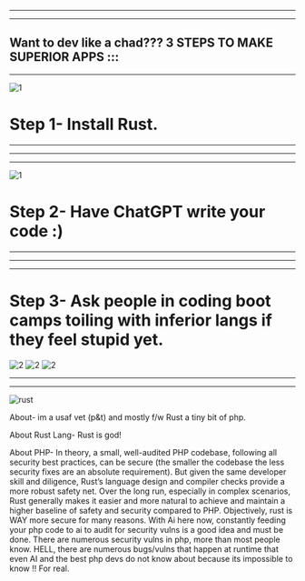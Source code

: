 
-----------------------------------------------------------
-----------------------------------------------------------

Want to dev like a chad??? 
3 STEPS TO MAKE SUPERIOR APPS ::: 
-----------------------------------------------------------
-----------------------------------------------------------
![1](https://github.com/user-attachments/assets/2328cde6-b47f-4efc-978b-9c331dfefb94)
# Step 1- Install Rust. 

-----------------------------------------------------------
-----------------------------------------------------------
-----------------------------------------------------------
![1](https://github.com/user-attachments/assets/3695a732-502d-408d-865e-ebdcff7c9216)
# Step 2- Have ChatGPT write your code :) 


-----------------------------------------------------------
-----------------------------------------------------------
-----------------------------------------------------------
# Step 3- Ask people in coding boot camps toiling with inferior langs if they feel stupid yet. 
![2](https://github.com/user-attachments/assets/da346cb4-458a-4803-8e4a-bca0c5842cfc)
![2](https://github.com/user-attachments/assets/da346cb4-458a-4803-8e4a-bca0c5842cfc)
![2](https://github.com/user-attachments/assets/da346cb4-458a-4803-8e4a-bca0c5842cfc)

-----------------------------------------------------------
-----------------------------------------------------------








![rust](https://github.com/user-attachments/assets/4788eba0-1db7-4dc9-a675-a8478e0c9e10)







About- im a usaf vet (p&t) and mostly f/w Rust a tiny bit of php. 

About Rust Lang- Rust is god! 


About PHP- In theory, a small, well-audited PHP codebase, following all security best practices, can be secure (the smaller the codebase the less security fixes are an absolute requirement). But given the same developer skill and diligence, Rust’s language design and compiler checks provide a more robust safety net. Over the long run, especially in complex scenarios, Rust generally makes it easier and more natural to achieve and maintain a higher baseline of safety and security compared to PHP. Objectively, rust is WAY more secure for many reasons. With Ai here now, constantly feeding your php code to ai to audit for security vulns is a good idea and must be done. There are numerous security vulns in php, more than most people know. HELL, there are numerous bugs/vulns that happen at runtime that even AI and the best php devs do not know about because its impossible to know !!  For real. 























